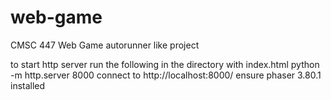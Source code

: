 # web-game
CMSC 447 Web Game autorunner like project

to start http server run the following in the directory with index.html
    python -m http.server 8000
    connect to http://localhost:8000/
ensure phaser 3.80.1 installed